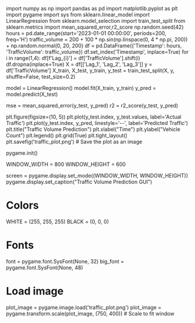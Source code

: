 import numpy as np
import pandas as pd
import matplotlib.pyplot as plt
import pygame
import sys
from sklearn.linear_model import LinearRegression
from  sklearn.model_selection import train_test_split
from sklearn.metrics import mean_squared_error,r2_score
np.random.seed(42)
hours = pd.date_range(start='2023-01-01 00:00:00', periods=200, freq='H')
traffic_volume = 200 + 100 * np.sin(np.linspace(0, 4 * np.pi, 200)) + np.random.normal(0, 20, 200)
df = pd.DataFrame({'Timestamp': hours, 'TrafficVolume': traffic_volume})
df.set_index('Timestamp', inplace=True)
for i in range(1,4):
    df[f'Lag_{i}'] = df['TrafficVolume'].shift(i)
df.dropna(inplace=True)
X = df[['Lag_1', 'Lag_2', 'Lag_3']]
y = df['TrafficVolume']
X_train, X_test, y_train, y_test = train_test_split(X, y, shuffle=False, test_size=0.2)

model = LinearRegression()
model.fit(X_train, y_train)
y_pred = model.predict(X_test)

mse = mean_squared_error(y_test, y_pred)
r2 = r2_score(y_test, y_pred)

plt.figure(figsize=(10, 5))
plt.plot(y_test.index, y_test.values, label='Actual Traffic')
plt.plot(y_test.index, y_pred, linestyle='--', label='Predicted Traffic')
plt.title("Traffic Volume Prediction")
plt.xlabel("Time")
plt.ylabel("Vehicle Count")
plt.legend()
plt.grid(True)
plt.tight_layout()
plt.savefig('traffic_plot.png')  # Save the plot as an image

pygame.init()

WINDOW_WIDTH = 800
WINDOW_HEIGHT = 600

screen = pygame.display.set_mode((WINDOW_WIDTH, WINDOW_HEIGHT))
pygame.display.set_caption("Traffic Volume Prediction GUI")

# Colors
WHITE = (255, 255, 255)
BLACK = (0, 0, 0)

# Fonts
font = pygame.font.SysFont(None, 32)
big_font = pygame.font.SysFont(None, 48)

# Load image
plot_image = pygame.image.load('traffic_plot.png')
plot_image = pygame.transform.scale(plot_image, (750, 400))  # Scale to fit window
